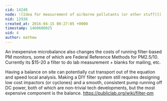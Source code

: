 ```yaml
---
cid: 14248
node: ![Idea for measurement of airborne pollutants (or other stuff)](../notes/gbathree/04-08-2016/idea-for-measurement-of-airborne-pollutants-or-other-stuff)
nid: 12938
created_at: 2016-04-15 00:27:05 +0000
timestamp: 1460680025
uid: 4
author: mathew
---
```


An inexpensive microbalance also changes the costs of running filter-based PM monitors, some of which are Federal Reference Methods for PM2.5/10. Currently its $15-20 a filter to do lab measurement + blanks for mailing, etc. 

Having a balance on site can potentially cut transport out of the equation and speed local analysis.   Making a DIY filter system still requires designing low cost impactors (or cyclones) and a smooth, consistent pump running off DC power, both of which are non-trivial tech developments, but the most expensive component is the balance. 
https://publiclab.org/wiki/filter-pm
